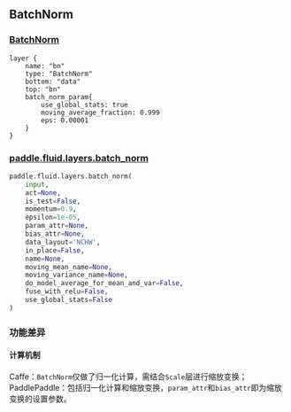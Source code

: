 ## BatchNorm


### [BatchNorm](http://caffe.berkeleyvision.org/tutorial/layers/batchnorm.html)
```
layer {
    name: "bn"
    type: "BatchNorm"
    bottom: "data"
    top: "bn"
    batch_norm_param{
        use_global_stats: true
    	moving_average_fraction: 0.999
    	eps: 0.00001
    }
}
```


### [paddle.fluid.layers.batch_norm](http://paddlepaddle.org/documentation/docs/zh/1.3/api_cn/layers_cn.html#permalink-36-batch_norm)
```python
paddle.fluid.layers.batch_norm(
    input, 
    act=None, 
    is_test=False, 
    momentum=0.9, 
    epsilon=1e-05, 
    param_attr=None, 
    bias_attr=None, 
    data_layout='NCHW', 
    in_place=False, 
    name=None, 
    moving_mean_name=None, 
    moving_variance_name=None, 
    do_model_average_for_mean_and_var=False, 
    fuse_with_relu=False, 
    use_global_stats=False
)
```  

### 功能差异
#### 计算机制
Caffe：`BatchNorm`仅做了归一化计算，需结合`Scale`层进行缩放变换；
PaddlePaddle：包括归一化计算和缩放变换，`param_attr`和`bias_attr`即为缩放变换的设置参数。
